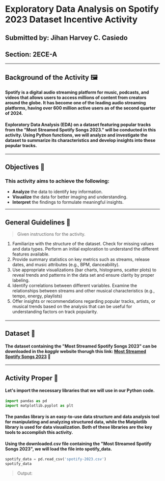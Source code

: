 # **Exploratory Data Analysis on Spotify 2023 Dataset Incentive Activity**
## Submitted by: **Jihan Harvey C. Casiedo**
## Section: 2ECE-A
---
## **Background of the Activity 🖼️**
#### Spotify is a digital audio streaming platform for music, podcasts, and videos that allows users to access millions of content from creators around the globe. It has become one of the leading audio streaming platforms, having over 600 million active users as of the second quarter of 2024.
#### Exploratory Data Analysis (EDA) on a dataset featuring popular tracks from the "Most Streamed Spotify Songs 2023." will be conducted in this activity. Using Python functions, we will analyze and investigate the dataset to summarize its characteristics and develop insights into these popular tracks.
---
## **Objectives 🎯** 
### This activity aims to achieve the following:
- **Analyze** the data to identify key information.
- **Visualize** the data for better imaging and understanding.
- **Interpret** the findings to formulate meaningful insights.
---
## General Guidelines 📓
> Given instructions for the activity.
1. Familiarize with the structure of the dataset. Check for missing values and data types. Perform an initial exploration to understand the different features available.
2. Provide summary statistics on key metrics such as streams, release dates, and music attributes (e.g., BPM, danceability).
3. Use appropriate visualizations (bar charts, histograms, scatter plots) to reveal trends and patterns in the data set and ensure clarity by proper labeling. 
4. Identify correlations between different variables. Examine the relationships between streams and other musical characteristics (e.g., tempo, energy, playlists)
5. Offer insights or recommendations regarding popular tracks, artists, or musical trends based on the analysis that can be useful for understanding factors on track popularity.
#### 
---
## **Dataset 💾**
#### The dataset containing the "Most Streamed Spotify Songs 2023" can be downloaded in the *kaggle* website thorugh this link: [Most Streamed Spotify Songs 2023](https://www.kaggle.com/datasets/nelgiriyewithana/top-spotify-songs-2023) 🔗
---
## **Activity Proper 📝**
#### Let's import the necessary libraries that we will use in our Python code.
```python
import pandas as pd
import matplotlib.pyplot as plt
```
#### The pandas library is an easy-to-use data structure and data analysis tool for manipulating and analyzing structured data, while the Matplotlib library is used for data visualization. Both of these libraries are the key tools to accomplish this activity.

#### Using the downloaded.csv file containing the "Most Streamed Spotify Songs 2023", we will load the file into spotify_data.
```python
spotify_data = pd.read_csv('spotify-2023.csv')
spotify_data
````
> Output:
